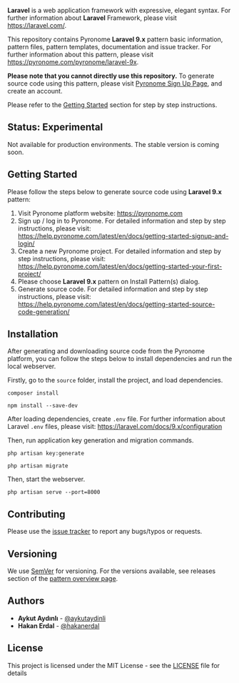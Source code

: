 **Laravel** is a web application framework with expressive, elegant syntax. For further information about **Laravel** Framework, please visit https://laravel.com/.

This repository contains Pyronome **Laravel 9.x** pattern basic information, pattern files, pattern templates, documentation and issue tracker. For further information about this pattern, please visit https://pyronome.com/pyronome/laravel-9x.

**Please note that you cannot directly use this repository.** To generate source code using this pattern, please visit [Pyronome Sign Up Page](https://platform.pyronome.com/builder/signup), and create an account.

Please refer to the [Getting Started](https://github.com/pyronome/pattern-laravel-9x#getting-started) section for step by step instructions.

## Status: Experimental

Not available for production environments. The stable version is coming soon.

## Getting Started

Please follow the steps below to generate source code using **Laravel 9.x** pattern:

1. Visit Pyronome platform website: https://pyronome.com
2. Sign up / log in to Pyronome. For detailed information and step by step instructions, please visit: https://help.pyronome.com/latest/en/docs/getting-started-signup-and-login/
3. Create a new Pyronome project. For detailed information and step by step instructions, please visit: https://help.pyronome.com/latest/en/docs/getting-started-your-first-project/
4. Please choose **Laravel 9.x** pattern on Install Pattern(s) dialog.
5. Generate source code. For detailed information and step by step instructions, please visit: https://help.pyronome.com/latest/en/docs/getting-started-source-code-generation/

## Installation

After generating and downloading source code from the Pyronome platform, you can follow the steps below to install dependencies and run the local webserver.

Firstly, go to the `source` folder, install the project, and load dependencies.

```console
composer install
```

```console
npm install --save-dev
```

After loading dependencies, create `.env` file. For further information about Laravel `.env` files, please visit: https://laravel.com/docs/9.x/configuration

Then, run application key generation and migration commands.

```console
php artisan key:generate 
```

```console
php artisan migrate
```

Then, start the webserver.

```console
php artisan serve --port=8000
```

## Contributing

Please use the [issue tracker](https://github.com/pyronome/pattern-laravel-9x/issues) to report any bugs/typos or requests.

## Versioning

We use [SemVer](http://semver.org/) for versioning. For the versions available, see releases section of the [pattern overview page](https://pyronome.com/pyronome/laravel-9x#Overview). 

## Authors

* **Aykut Aydınlı** - [@aykutaydinli](https://github.com/aykutaydinli)
* **Hakan Erdal** - [@hakanerdal](https://github.com/hakanerdal)

## License

This project is licensed under the MIT License - see the [LICENSE](https://github.com/pyronome/pattern-laravel-9x/blob/master/LICENSE) file for details
